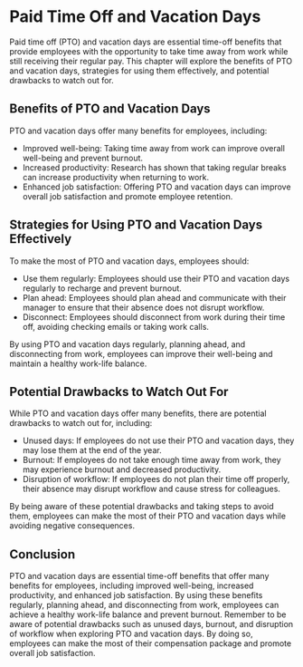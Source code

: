 # Paid Time Off and Vacation Days

Paid time off (PTO) and vacation days are essential time-off benefits that provide employees with the opportunity to take time away from work while still receiving their regular pay. This chapter will explore the benefits of PTO and vacation days, strategies for using them effectively, and potential drawbacks to watch out for.

Benefits of PTO and Vacation Days
---------------------------------

PTO and vacation days offer many benefits for employees, including:

* Improved well-being: Taking time away from work can improve overall well-being and prevent burnout.
* Increased productivity: Research has shown that taking regular breaks can increase productivity when returning to work.
* Enhanced job satisfaction: Offering PTO and vacation days can improve overall job satisfaction and promote employee retention.

Strategies for Using PTO and Vacation Days Effectively
------------------------------------------------------

To make the most of PTO and vacation days, employees should:

* Use them regularly: Employees should use their PTO and vacation days regularly to recharge and prevent burnout.
* Plan ahead: Employees should plan ahead and communicate with their manager to ensure that their absence does not disrupt workflow.
* Disconnect: Employees should disconnect from work during their time off, avoiding checking emails or taking work calls.

By using PTO and vacation days regularly, planning ahead, and disconnecting from work, employees can improve their well-being and maintain a healthy work-life balance.

Potential Drawbacks to Watch Out For
------------------------------------

While PTO and vacation days offer many benefits, there are potential drawbacks to watch out for, including:

* Unused days: If employees do not use their PTO and vacation days, they may lose them at the end of the year.
* Burnout: If employees do not take enough time away from work, they may experience burnout and decreased productivity.
* Disruption of workflow: If employees do not plan their time off properly, their absence may disrupt workflow and cause stress for colleagues.

By being aware of these potential drawbacks and taking steps to avoid them, employees can make the most of their PTO and vacation days while avoiding negative consequences.

Conclusion
----------

PTO and vacation days are essential time-off benefits that offer many benefits for employees, including improved well-being, increased productivity, and enhanced job satisfaction. By using these benefits regularly, planning ahead, and disconnecting from work, employees can achieve a healthy work-life balance and prevent burnout. Remember to be aware of potential drawbacks such as unused days, burnout, and disruption of workflow when exploring PTO and vacation days. By doing so, employees can make the most of their compensation package and promote overall job satisfaction.
